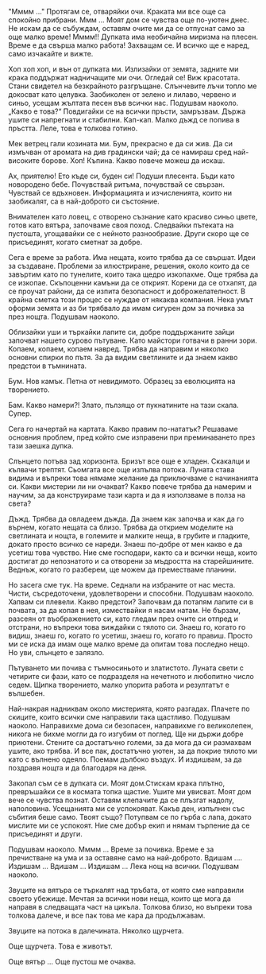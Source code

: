 
"Мммм ..." Протягам се, отваряйки очи. Краката ми все още са спокойно прибрани. Ммм ... Моят дом се чувства още по-уютен днес. Не искам да се събуждам, оставям очите ми да се отпуснат само за още малко време! Мммм!! Дупката има необичайнa миризма на плесен. Време е да свърша малко работа! Захващам се. И всичко ще е наред, само изчакайте и вижте.

Хоп хоп хоп, и вън от дупката ми. Излизайки от земята, задните ми крака поддържат надничащите ми очи. Огледай се! Виж красотата. Стани свидетел на безкрайното разгръщане. Слънчевите лъчи топло ме докосват като целувка. Заобиколен от зелено и лилаво, червено и синьо, усещам жълтата песен във всички нас. Подушвам наоколо. „Какво е това?“ Повдигайки се на всички пръсти, замръзвам. Държа ушите си напрегнати и стабилни. Кап-кап. Малко дъжд се попива в пръстта. Леле, това е толкова готино.

Мек ветрец гали козината ми. Бум, прекрасно е да си жив. Да си измъчван от аромата на див градински чай; да се намираш сред най-високите борове. Хоп! Къпина. Какво повече можеш да искаш.

Ах, приятелю! Ето къде си, буден си! Подуши плесента. Бъди като новородено бебе. Почувствай ритъма, почувствай се свързан. Чувствай се вдъхновен. Информацията и изчисленията, които ни заобикалят, са в най-доброто си състояние.

Внимателен като ловец, с отворено съзнание като красиво синьо цвете, готов като вятъра, започваме своя поход. Следвайки пътеката на пустошта, угощавайки се с нейното разнообразие. Други скоро ще се присъединят, когато сметнат за добре.

Сега е време за работа. Има нещата, които трябва да се свършат. Идеи за създаване. Проблеми за илюстриране, решения, около които да се завъртим като по тунелите, които така щедро изкопахме. Още трябва да се изкопае. Скъпоценни камъни да се открият. Корени да се отхапят, да се проучат райони, да се изпита безопасност и доброжелателност. В крайна сметка този процес се нуждае от някаква компания. Нека умът оформи земята и аз би трябвало да имам сигурен дом за почивка за през нощта. Подушвам наоколо.

Облизайки уши и търкайки лапите си, добре поддържаните зайци започват нашето сурово пътуване. Като майстори готвачи в ранни зори. Копаем,  копаем, копаем навред. Трябва да направим и няколко основни спирки по пътя. За да видим светлините и да знаем какво предстои в тъмнината.

Бум. Нов камък. Петна от невидимото. Образец за еволюцията на творението.

Бам. Какво намери?! Злато, пълзящо от пукнатините на тази скала. Супер.

Сега го начертай на картата. Какво правим по-нататък? Решаваме основния проблем, пред който сме изправени при преминаването през тази заешка дупка.

Слънцето потъва зад хоризонта. Бризът все още е хладен. Скакалци и кълвачи трептят. Сьомгата все още изпълва потока. Луната става видима и въпреки това нямаме желание да приключваме с начинанията си. Какви мистерии ли ни очакват? Какво повече трябва да намерим и научим, за да конструираме тази карта и да я използваме в полза на света?

Дъжд. Трябва да овладеем дъжда. Да знаем как започва и как да го върнем, когато нещата са близо. Трябва да открием моделите на светлината и нощта, в големите и малките неща, в грубите и гладките, докато просто всичко се нареди. Знаеш по-добре от мен какво е да усетиш това чувство. Ние сме господари, както са и всички неща, които достигат до непознатото и са отворени за мъдростта на старейшините. Веднъж, когато го разберем, ще можем да преместваме планини.

Но засега сме тук. На време. Седнали на избраните от нас места. Чисти, съсредоточени, удовлетворени и способни. Подушвам наоколо. Хапвам си плевели. Какво предстои? Започвам да потапям лапите си в почвата, за да копая в нея, измествайки я насам натам. Не бързам, разсеян от въображението си, като гледам през очите си отпред и отстрани, но въпреки това виждайки с тялото си. Знаеш го, когато го видиш, знаеш го, когато го усетиш, знаеш го, когато го правиш. Просто ми се иска да имам още малко време да опитам това последно нещо. Но уви, слънцето е залязло.

Пътуването ми почива с тъмносиньото и златистото. Луната свети с четирите си фази, като се подразделя на нечетното и любопитно число седем. Щипка творението, малко упорита работа и резултатът е вълшебен.

Най-накрая надниквам около мистерията, която разгадах. Плачете по скиците, които всички сме направили така щастливо. Подушвам наоколо. Направихме дома си безопасен, направихме го великолепен, никога не бихме могли да го изгубим от поглед. Ще ни държи добре приютени. Стените са достатъчно големи, за да мога да си размахвам ушите, ако трябва. И все пак, достатъчно уютен, за да покрие тялото ми като с вълнено одеяло. Поемам дълбоко въздух. И издишвам, за да поздравя нощта и да благодаря на деня.

Закопал съм се в дупката си. Моят дом.Стискам крака плътно, превръшайки се в космата топка щастие. Ушите ми увисват. Моят дом вече се чувства познат. Оставям клепачите да се плъзгат надолу, наполовина. Усещанията ми се успокояват. Какъв ден, изпълнен със събития беше само. Твоят също? Потупвам се по гърба с лапа, докато мислите ми се успокоят. Ние сме добър екип и нямам търпение да се присъединят и други. 

Подушвам наоколо. Мммм ... Време за почивка. Време е за пречистване на ума и за оставяне само на най-доброто. Вдишам .... Издишам ... Вдишам ... Издишам ... Лека нощ на всички. Подушвам наоколо. 

Звуците на вятъра се търкалят над тръбата, от която сме направили своето убежище. Мечтая за всички нови неща, които ще мога да направя в следващата част на цикъла. Толкова близо, но въпреки това толкова далече, и все пак това ме кара да продължавам.

Звуците на потока в далечината. Няколко щурчета.

Още щурчета. Това е животът.

Още вятър ... Още пустош ме очаква.
